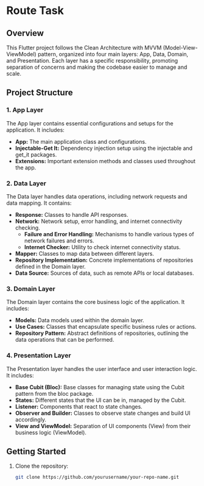 # Route Task

## Overview
This Flutter project follows the Clean Architecture with MVVM (Model-View-ViewModel) pattern, organized into four main layers: App, Data, Domain, and Presentation. Each layer has a specific responsibility, promoting separation of concerns and making the codebase easier to manage and scale.

## Project Structure

### 1. App Layer
The App layer contains essential configurations and setups for the application. It includes:
- **App:** The main application class and configurations.
- **Injectable-Get It:** Dependency injection setup using the injectable and get_it packages.
- **Extensions:** Important extension methods and classes used throughout the app.

### 2. Data Layer
The Data layer handles data operations, including network requests and data mapping. It contains:
- **Response:** Classes to handle API responses.
- **Network:** Network setup, error handling, and internet connectivity checking.
  - **Failure and Error Handling:** Mechanisms to handle various types of network failures and errors.
  - **Internet Checker:** Utility to check internet connectivity status.
- **Mapper:** Classes to map data between different layers.
- **Repository Implementation:** Concrete implementations of repositories defined in the Domain layer.
- **Data Source:** Sources of data, such as remote APIs or local databases.

### 3. Domain Layer
The Domain layer contains the core business logic of the application. It includes:
- **Models:** Data models used within the domain layer.
- **Use Cases:** Classes that encapsulate specific business rules or actions.
- **Repository Pattern:** Abstract definitions of repositories, outlining the data operations that can be performed.

### 4. Presentation Layer
The Presentation layer handles the user interface and user interaction logic. It includes:
- **Base Cubit (Bloc):** Base classes for managing state using the Cubit pattern from the bloc package.
- **States:** Different states that the UI can be in, managed by the Cubit.
- **Listener:** Components that react to state changes.
- **Observer and Builder:** Classes to observe state changes and build UI accordingly.
- **View and ViewModel:** Separation of UI components (View) from their business logic (ViewModel).



## Getting Started
1. Clone the repository:
   ```sh
   git clone https://github.com/yourusername/your-repo-name.git
